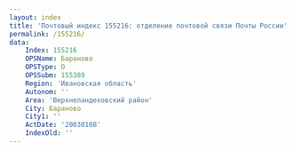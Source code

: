 ```yaml
---
layout: index
title: 'Почтовый индекс 155216: отделение почтовой связи Почты России'
permalink: /155216/
data:
    Index: 155216
    OPSName: Бараново
    OPSType: О
    OPSSubm: 155389
    Region: 'Ивановская область'
    Autonom: ''
    Area: 'Верхнеландеховский район'
    City: Бараново
    City1: ''
    ActDate: '20030108'
    IndexOld: ''
---
```

